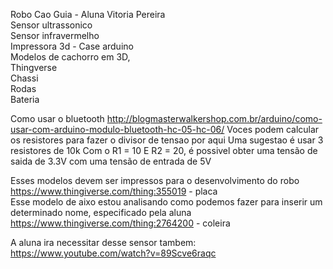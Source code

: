 Robo Cao Guia - Aluna Vitoria Pereira <br>
Sensor ultrassonico <br>
Sensor infravermelho <br>
Impressora 3d - Case arduino <br>
 Modelos de cachorro em 3D, <br>
Thingverse  <br>
Chassi <br>
Rodas <br>
Bateria <br>

Como usar o bluetooth
http://blogmasterwalkershop.com.br/arduino/como-usar-com-arduino-modulo-bluetooth-hc-05-hc-06/
Voces podem calcular os resistores para fazer o divisor de tensao por aqui
Uma sugestao é usar 3 resistores de 10k
Com o R1 = 10 E R2 = 20, é possivel obter uma tensão de saida de 3.3V com uma tensão de entrada de 5V

Esses modelos devem ser impressos para o desenvolvimento do robo
https://www.thingiverse.com/thing:355019  - placa <br>
Esse modelo de aixo estou analisando como podemos fazer para inserir um determinado nome, especificado pela aluna
https://www.thingiverse.com/thing:2764200 - coleira

A aluna ira necessitar desse sensor tambem: <br>
https://www.youtube.com/watch?v=89Scve6raqc
